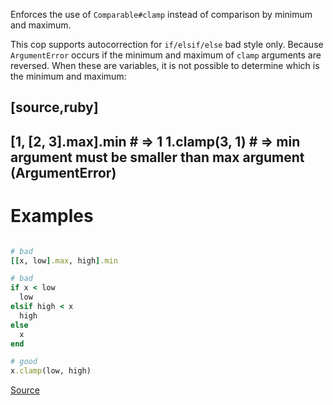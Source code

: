 
Enforces the use of `Comparable#clamp` instead of comparison by minimum and maximum.

This cop supports autocorrection for `if/elsif/else` bad style only.
Because `ArgumentError` occurs if the minimum and maximum of `clamp` arguments are reversed.
When these are variables, it is not possible to determine which is the minimum and maximum:

[source,ruby]
----
[1, [2, 3].max].min # => 1
1.clamp(3, 1)       # => min argument must be smaller than max argument (ArgumentError)
----

# Examples

```ruby

# bad
[[x, low].max, high].min

# bad
if x < low
  low
elsif high < x
  high
else
  x
end

# good
x.clamp(low, high)
```

[Source](http://www.rubydoc.info/gems/rubocop/RuboCop/Cop/Style/ComparableClamp)